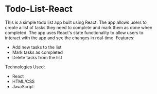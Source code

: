 # Todo-List-React
This is a simple todo list app built using React. The app allows users to create a list of tasks they need to complete and mark them as done when completed. The app uses React's state functionality to allow users to interact with the app and see the changes in real-time.
Features:
- Add new tasks to the list
- Mark tasks as completed
- Delete tasks from the list

Technologies Used:
- React
- HTML/CSS
- JavaScript


